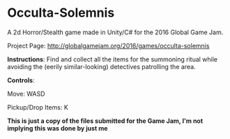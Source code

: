 # Occulta-Solemnis
A 2d Horror/Stealth game made in Unity/C# for the 2016 Global Game Jam.

Project Page: <a href="http://globalgamejam.org/2016/games/occulta-solemnis">http://globalgamejam.org/2016/games/occulta-solemnis</a>

**Instructions**:
Find and collect all the items for the summoning ritual while avoiding the (eerily similar-looking) detectives patrolling the area.

**Controls**:

Move: WASD

Pickup/Drop Items: K

**This is just a copy of the files submitted for the Game Jam, I'm not implying this was done by just me**
